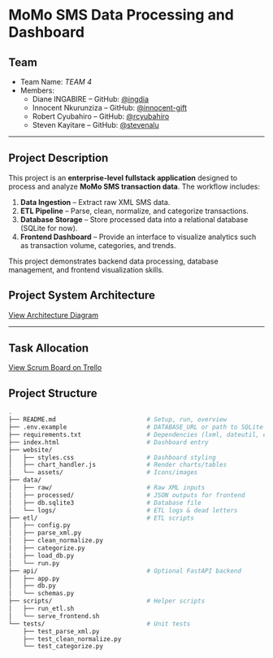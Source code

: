 # MoMo SMS Data Processing and Dashboard

##  Team
- Team Name: *TEAM 4*  
- Members:  
  - Diane INGABIRE – GitHub: [@ingdia](https://github.com/ingdia)  
  - Innocent Nkurunziza – GitHub: [@innocent-gift](https://github.com/innocent-gift)  
  - Robert Cyubahiro – GitHub: [@rcyubahiro](https://github.com/rcyubahiro)  
  - Steven Kayitare – GitHub: [@stevenalu](https://github.com/stevenalu)
---

## Project Description  
This project is an **enterprise-level fullstack application** designed to process and analyze **MoMo SMS transaction data**. The workflow includes:

1. **Data Ingestion** – Extract raw XML SMS data.  
2. **ETL Pipeline** – Parse, clean, normalize, and categorize transactions.  
3. **Database Storage** – Store processed data into a relational database (SQLite for now).  
4. **Frontend Dashboard** – Provide an interface to visualize analytics such as transaction volume, categories, and trends.  

This project demonstrates backend data processing, database management, and frontend visualization skills.

## Project System Architecture  
[View Architecture Diagram](https://drive.google.com/file/d/1Lt3Uqu4GE6lg4vb1-AVCBusow0qvaAYg/view)  

---

## Task Allocation  
[View Scrum Board on Trello](https://trello.com/invite/b/68bef5f1b5401a6a7143db5a/ATTI2a337ad2404e8b57a6df4bd9f3050eb9E17A53C5/agile-board-template-trello)  

##  Project Structure 

```bash
.
├── README.md                         # Setup, run, overview
├── .env.example                      # DATABASE_URL or path to SQLite
├── requirements.txt                  # Dependencies (lxml, dateutil, etc.)
├── index.html                        # Dashboard entry
├── website/
│   ├── styles.css                    # Dashboard styling
│   ├── chart_handler.js              # Render charts/tables
│   └── assets/                       # Icons/images
├── data/
│   ├── raw/                          # Raw XML inputs
│   ├── processed/                    # JSON outputs for frontend
│   ├── db.sqlite3                    # Database file
│   └── logs/                         # ETL logs & dead letters
├── etl/                              # ETL scripts
│   ├── config.py
│   ├── parse_xml.py
│   ├── clean_normalize.py
│   ├── categorize.py
│   ├── load_db.py
│   └── run.py
├── api/                              # Optional FastAPI backend
│   ├── app.py
│   ├── db.py
│   └── schemas.py
├── scripts/                          # Helper scripts
│   ├── run_etl.sh
│   └── serve_frontend.sh
└── tests/                            # Unit tests
    ├── test_parse_xml.py
    ├── test_clean_normalize.py
    └── test_categorize.py

